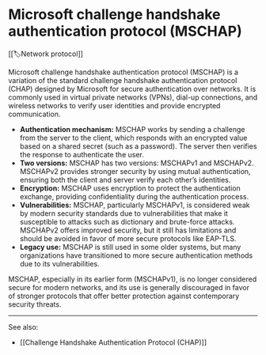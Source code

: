 
# Microsoft challenge handshake authentication protocol (MSCHAP)

[[🏷️Network protocol]]

Microsoft challenge handshake authentication protocol (MSCHAP) is a variation of the standard challenge handshake authentication protocol (CHAP) designed by Microsoft for secure authentication over networks. It is commonly used in virtual private networks (VPNs), dial-up connections, and wireless networks to verify user identities and provide encrypted communication.

- **Authentication mechanism:** MSCHAP works by sending a challenge from the server to the client, which responds with an encrypted value based on a shared secret (such as a password). The server then verifies the response to authenticate the user.
- **Two versions:** MSCHAP has two versions: MSCHAPv1 and MSCHAPv2. MSCHAPv2 provides stronger security by using mutual authentication, ensuring both the client and server verify each other’s identities.
- **Encryption:** MSCHAP uses encryption to protect the authentication exchange, providing confidentiality during the authentication process.
- **Vulnerabilities:** MSCHAP, particularly MSCHAPv1, is considered weak by modern security standards due to vulnerabilities that make it susceptible to attacks such as dictionary and brute-force attacks. MSCHAPv2 offers improved security, but it still has limitations and should be avoided in favor of more secure protocols like EAP-TLS.
- **Legacy use:** MSCHAP is still used in some older systems, but many organizations have transitioned to more secure authentication methods due to its vulnerabilities.

MSCHAP, especially in its earlier form (MSCHAPv1), is no longer considered secure for modern networks, and its use is generally discouraged in favor of stronger protocols that offer better protection against contemporary security threats.

---

See also:

- [[Challenge Handshake Authentication Protocol (CHAP)]]